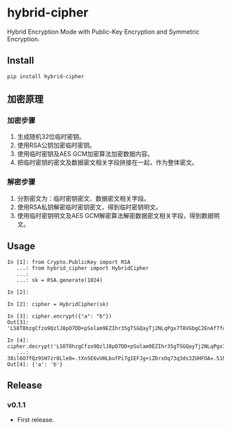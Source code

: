 # hybrid-cipher

Hybrid Encryption Mode with Public-Key Encryption and Symmetric Encryption.

## Install

```
pip install hybrid-cipher
```

## 加密原理

### 加密步骤

1. 生成随机32位临时密钥。
2. 使用RSA公钥加密临时密钥。
3. 使用临时密钥及AES GCM加密算法加密数据内容。
4. 把临时密钥的密文及数据密文相关字段拼接在一起，作为整体密文。

### 解密步骤

1. 分割密文为：临时密钥密文、数据密文相关字段。
2. 使用RSA私钥解密临时密钥密文，得到临时密钥明文。
3. 使用临时密钥明文及AES GCM解密算法解密数据密文相关字段，得到数据明文。

## Usage

```
In [1]: from Crypto.PublicKey import RSA
   ...: from hybrid_cipher import HybridCipher
   ...: 
   ...: sk = RSA.generate(1024)

In [2]: 

In [2]: cipher = HybridCipher(sk)

In [3]: cipher.encrypt({"a": "b"})
Out[3]: 'LS8T8hzgCfzo9QzlJ8pO7DD+pSolam9EZIhr35gTSGQayTj2NLqPgx7T8VGbgC2EnAf7fuFN0EXNlljQt1Vg9EyUC8sAMCRCw21zGN/SQttVQFQrETtZndNw/c5pODMVeVFELKnzbw0E50IC3f4mTd38il6O7fQz9SH7zr8Lle0=.tXn5E6vUHLbufPi7gIEFJg+iZDrxOq73q3ds3ZUHFOA=.51hM5vLf4x3nmwlbKRTgwA==.DK5W89RZ9MCl220YqZo5mA==./0O4k+4zIwIGrw=='

In [4]: cipher.decrypt('LS8T8hzgCfzo9QzlJ8pO7DD+pSolam9EZIhr35gTSGQayTj2NLqPgx7T8VGbgC2EnAf7fuFN0EXNlljQt1Vg9EyUC8sAMCRCw21zGN/SQttVQFQrETtZndNw/c5pODMVeVFELKnzbw0E50IC3f4mTd
   ...: 38il6O7fQz9SH7zr8Lle0=.tXn5E6vUHLbufPi7gIEFJg+iZDrxOq73q3ds3ZUHFOA=.51hM5vLf4x3nmwlbKRTgwA==.DK5W89RZ9MCl220YqZo5mA==./0O4k+4zIwIGrw==')
Out[4]: {'a': 'b'}
```

## Release

### v0.1.1

- First release.
